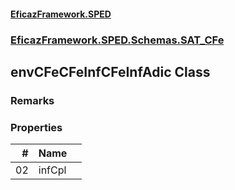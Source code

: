 #### [EficazFramework.SPED](EficazFrameworkSPED.md 'EficazFramework SPED')
### [EficazFramework.SPED.Schemas.SAT_CFe](EficazFramework.SPED.Schemas.SAT_CFe.md 'EficazFramework.SPED.Schemas.SAT_CFe')

## envCFeCFeInfCFeInfAdic Class

### Remarks
### Properties

| # | Name | |
| ---: | :--- | :--- |
| 02 | infCpl |  |
